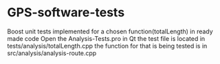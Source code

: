 # GPS-software-tests
Boost unit tests implemented for a chosen function(totalLength) in ready made code
Open the Analysis-Tests.pro in Qt
the test file is located in tests/analysis/totalLength.cpp
the function for that is being tested is in src/analysis/analysis-route.cpp
